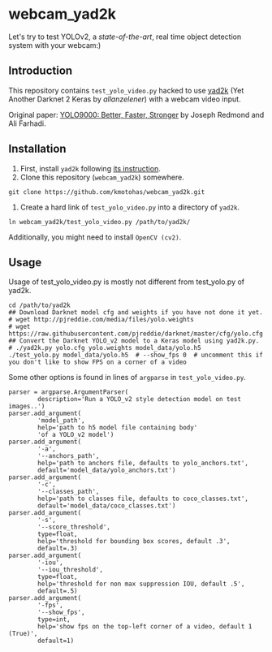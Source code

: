 # webcam\_yad2k

Let's try to test YOLOv2, a _state-of-the-art_, real time object detection system with your webcam:)

## Introduction
This repository contains `test_yolo_video.py` hacked to use [yad2k](https://github.com/allanzelener/YAD2K) (Yet Another Darknet 2 Keras by _allanzelener_) with a webcam video input.

Original paper: [YOLO9000: Better, Faster, Stronger](https://arxiv.org/abs/1612.08242) by Joseph Redmond and Ali Farhadi.

## Installation
1. First, install `yad2k` following [its instruction](https://github.com/allanzelener/YAD2K#installation).
1. Clone this repository (`webcam_yad2k`) somewhere.
```
git clone https://github.com/kmotohas/webcam_yad2k.git
```
1. Create a hard link of `test_yolo_video.py` into a directory of `yad2k`.
```
ln webcam_yad2k/test_yolo_video.py /path/to/yad2k/
```
Additionally, you might need to install `OpenCV (cv2)`.

## Usage
Usage of test\_yolo\_video.py is mostly not different from test\_yolo.py of yad2k.
```
cd /path/to/yad2k
## Download Darknet model cfg and weights if you have not done it yet.
# wget http://pjreddie.com/media/files/yolo.weights
# wget https://raw.githubusercontent.com/pjreddie/darknet/master/cfg/yolo.cfg
## Convert the Darknet YOLO_v2 model to a Keras model using yad2k.py.
# ./yad2k.py yolo.cfg yolo.weights model_data/yolo.h5
./test_yolo.py model_data/yolo.h5  # --show_fps 0  # uncomment this if you don't like to show FPS on a corner of a video
```
Some other options is found in lines of `argparse` in `test_yolo_video.py`.
```
parser = argparse.ArgumentParser(
        description='Run a YOLO_v2 style detection model on test images..')
parser.add_argument(
        'model_path',
        help='path to h5 model file containing body'
        'of a YOLO_v2 model')
parser.add_argument(
        '-a',
        '--anchors_path',
        help='path to anchors file, defaults to yolo_anchors.txt',
        default='model_data/yolo_anchors.txt')
parser.add_argument(
        '-c',
        '--classes_path',
        help='path to classes file, defaults to coco_classes.txt',
        default='model_data/coco_classes.txt')
parser.add_argument(
        '-s',
        '--score_threshold',
        type=float,
        help='threshold for bounding box scores, default .3',
        default=.3)
parser.add_argument(
        '-iou',
        '--iou_threshold',
        type=float,
        help='threshold for non max suppression IOU, default .5',
        default=.5)
parser.add_argument(
        '-fps',
        '--show_fps',
        type=int,
        help='show fps on the top-left corner of a video, default 1 (True)',
        default=1)
```

